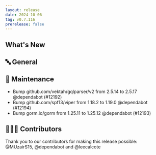 ```yaml
---
layout: release
date: 2024-10-06
tag: v0.7.116
prerelease: false
---
```


## What's New

## 🔤 General

## 🧰 Maintenance

- Bump github.com/vektah/gqlparser/v2 from 2.5.14 to 2.5.17 @dependabot (#12192)
- Bump github.com/spf13/viper from 1.18.2 to 1.19.0 @dependabot (#12194)
- Bump gorm.io/gorm from 1.25.11 to 1.25.12 @dependabot (#12193)

## 👨🏽‍💻 Contributors

Thank you to our contributors for making this release possible:
@MUzairS15, @dependabot and @leecalcote
